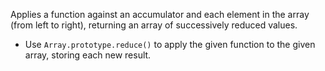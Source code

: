 Applies a function against an accumulator and each element in the array (from left to right), returning an array of successively reduced values.

- Use `Array.prototype.reduce()` to apply the given function to the given array, storing each new result.